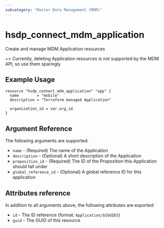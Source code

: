 ```yaml
---
subcategory: "Master Data Management (MDM)"
---
```


# hsdp_connect_mdm_application

Create and manage MDM Application resources

~> Currently, deleting Application resources is not supported by the MDM API, so use them sparingly

## Example Usage

```hcl
resource "hsdp_connect_mdm_application" "app" {
  name        = "mobile"
  description = "Terraform managed Application"
  
  organization_id = var.org_id
}
```

## Argument Reference

The following arguments are supported:

* `name` - (Required) The name of the Application
* `description` - (Optional) A short description of the Application
* `proposition_id` - (Required) The ID of the Proposition this Application should fall under
* `global_reference_id` - (Optional) A global reference ID for this application

## Attributes reference

In addition to all arguments above, the following attributes are exported:

* `id` - The ID reference (format: `Application/${GUID}`)
* `guid` - The GUID of this resource
